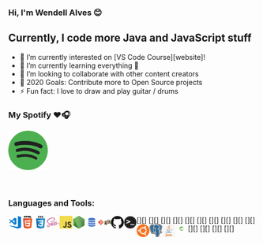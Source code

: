 ### Hi, I'm Wendell Alves 😊️

## Currently, I code more Java and JavaScript stuff

- 🔭 I’m currently interested on  [VS Code Course][website]!
- 🌱 I’m currently learning everything 🤣
- 👯 I’m looking to collaborate with other content creators
- 🥅 2020 Goals: Contribute more to Open Source projects
- ⚡ Fun fact: I love to draw and play guitar / drums

### My Spotify ❤️🎧
[<img src="./img/spotify.png" alt="Spotify" width="80" />](https://open.spotify.com/user/u5mkf7vg266pmjqwh7y7d1h9z)

<br />

### Languages and Tools:

[<img align="left" alt="Visual Studio Code" width="26px" src="./img/visual-studio-code.png" />][]
[<img align="left" alt="HTML5" width="26px" src="./img/html.png" />][]
[<img align="left" alt="CSS3" width="26px" src="./img/css.png" />][]
[<img align="left" alt="Sass" width="26px" src="./img/sass.png" />][]
[<img align="left" alt="JavaScript" width="26px" src="./img/javascript.png" />][]
[<img align="left" alt="Node.js" width="26px" src="./img/nodejs.png" />][]
[<img align="left" alt="SQL" width="26px" src="./img/sql.png" />][]
[<img align="left" alt="Git" width="26px" src="./img/git.png" />][]
[<img align="left" alt="GitHub" width="26px" src="./img/github.png" />][]
[<img align="left" alt="Terminal" width="26px" src="./img/terminal.png" />][]
[<img align="left" alt="Ubuntu" width="26px" src="./img/ubuntu.png" />][]
[<img align="left" alt="PostgreSQL" width="26px" src="./img/postgresql.png" />][]
[<img align="left" alt="Java" width="26px" src="./img/java.png" />][]
[<img align="left" alt="Spring Framework" width="26px" src="./img/spring-framework.png" />][]

